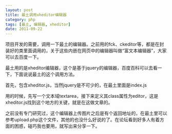 ```yaml
---
layout: post
title: 最土调用xheditor编辑器
category: php
tags: [最土, 编辑器, xheditor]
date: 2011-09-22
---
```

<p>项目开发的需要，调用一下最土的编辑器。之前用的fck、ckeditor等，都是在封装好的类里面调用的，关于这些内嵌在网页中的编辑器叫做&ldquo;富文本编辑器&rdquo;，大家可以去百度一下。</p>
<p>最土用的是xheditor编辑器，这个是基于jquery的编辑器，百度百科可以去看一下，下面说说最土的这个调用方法。</p>
<p>首先，包含xheditor.js，当然jquery是不可少的，在最土里面是index.js</p>
<p>用的时候，先写一个文本域textarea，接下来定义其class属性为editor，这是xheditor.js找到这个地方的关键，就是在这做文章的。</p>
<p>之前没有专门研究过，这个编辑器上传图片之后是有个返回地址的，在最土里可以参考upload.php这个文件，其他的也没什么好说的了。在论坛看到好多人有着方面的困惑，碰巧我也要用，就写出来分享一下。</p>
<p>&nbsp;</p>
